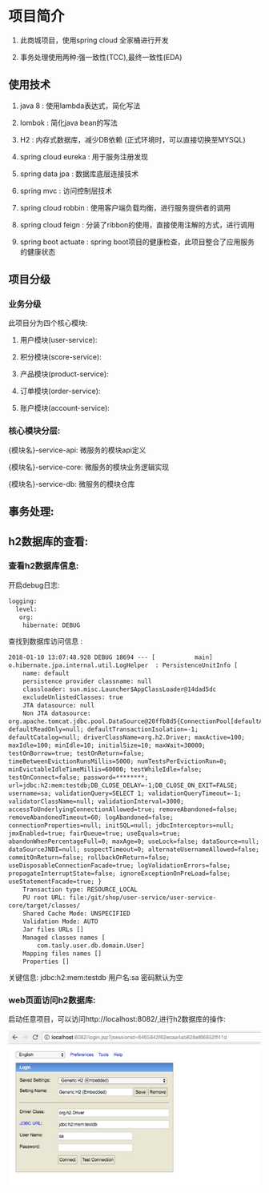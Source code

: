 # 项目简介

1. 此商城项目，使用spring cloud 全家桶进行开发

2. 事务处理使用两种:强一致性(TCC),最终一致性(EDA)


## 使用技术

1. java 8 : 使用lambda表达式，简化写法

1. lombok : 简化java bean的写法

1. H2 : 内存式数据库，减少DB依赖 (正式环境时，可以直接切换至MYSQL)

1. spring cloud eureka : 用于服务注册发现

1. spring data jpa : 数据库底层连接技术

1. spring mvc : 访问控制层技术

1. spring cloud robbin : 使用客户端负载均衡，进行服务提供者的调用

1. spring cloud feign : 分装了ribbon的使用，直接使用注解的方式，进行调用

1. spring boot actuate : spring boot项目的健康检查，此项目整合了应用服务的健康状态


## 项目分级

### 业务分级

此项目分为四个核心模块:

1. 用户模块(user-service):

1. 积分模块(score-service):

1. 产品模块(product-service):

1. 订单模块(order-service):

1. 账户模块(account-service):


### 核心模块分层:

{模块名}-service-api: 微服务的模块api定义

{模块名}-service-core: 微服务的模块业务逻辑实现

{模块名}-service-db: 微服务的模块仓库


## 事务处理:


## h2数据库的查看:

### 查看h2数据库信息:

开启debug日志:

    logging:
      level:
       org:
        hibernate: DEBUG

查找到数据库访问信息 :

    2018-01-10 13:07:48.928 DEBUG 18694 --- [           main] o.hibernate.jpa.internal.util.LogHelper  : PersistenceUnitInfo [
        name: default
        persistence provider classname: null
        classloader: sun.misc.Launcher$AppClassLoader@14dad5dc
        excludeUnlistedClasses: true
        JTA datasource: null
        Non JTA datasource: org.apache.tomcat.jdbc.pool.DataSource@20ffb8d5{ConnectionPool[defaultAutoCommit=null; defaultReadOnly=null; defaultTransactionIsolation=-1; defaultCatalog=null; driverClassName=org.h2.Driver; maxActive=100; maxIdle=100; minIdle=10; initialSize=10; maxWait=30000; testOnBorrow=true; testOnReturn=false; timeBetweenEvictionRunsMillis=5000; numTestsPerEvictionRun=0; minEvictableIdleTimeMillis=60000; testWhileIdle=false; testOnConnect=false; password=********; url=jdbc:h2:mem:testdb;DB_CLOSE_DELAY=-1;DB_CLOSE_ON_EXIT=FALSE; username=sa; validationQuery=SELECT 1; validationQueryTimeout=-1; validatorClassName=null; validationInterval=3000; accessToUnderlyingConnectionAllowed=true; removeAbandoned=false; removeAbandonedTimeout=60; logAbandoned=false; connectionProperties=null; initSQL=null; jdbcInterceptors=null; jmxEnabled=true; fairQueue=true; useEquals=true; abandonWhenPercentageFull=0; maxAge=0; useLock=false; dataSource=null; dataSourceJNDI=null; suspectTimeout=0; alternateUsernameAllowed=false; commitOnReturn=false; rollbackOnReturn=false; useDisposableConnectionFacade=true; logValidationErrors=false; propagateInterruptState=false; ignoreExceptionOnPreLoad=false; useStatementFacade=true; }
        Transaction type: RESOURCE_LOCAL
        PU root URL: file:/git/shop/user-service/user-service-core/target/classes/
        Shared Cache Mode: UNSPECIFIED
        Validation Mode: AUTO
        Jar files URLs []
        Managed classes names [
            com.tasly.user.db.domain.User]
        Mapping files names []
        Properties []

关键信息: jdbc:h2:mem:testdb
用户名:sa
密码默认为空

### web页面访问h2数据库:

启动任意项目，可以访问http://localhost:8082/,进行h2数据库的操作:

![](./docs/images/h2_web_utils.jpg)

